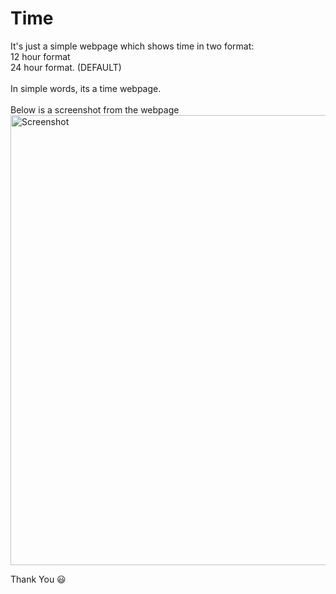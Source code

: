 # Time
It's just a simple webpage which shows time in two format: <br/>
  12 hour format<br/>
  24 hour format. (DEFAULT)<br/>
 <br/>
In simple words, its a time webpage.<br/>
<br/>
Below is a screenshot from the webpage
<img width="720" alt="Screenshot " src="https://user-images.githubusercontent.com/66770807/234710175-4cbafa97-b485-4288-bbb2-110d3feb807a.png">

Thank You 😃
